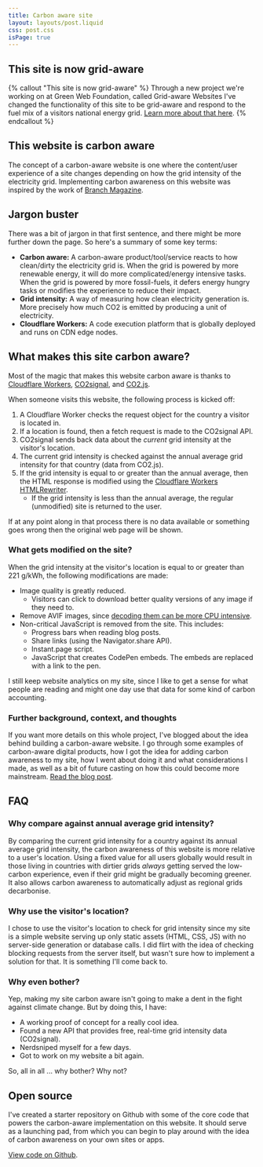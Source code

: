 ```yaml
---
title: Carbon aware site
layout: layouts/post.liquid
css: post.css
isPage: true
---
```


## This site is now grid-aware

{% callout "This site is now grid-aware" %}
Through a new project we're working on at Green Web Foundation, called Grid-aware Websites I've changed the functionality of this site to be grid-aware and respond to the fuel mix of a visitors national energy grid. [Learn more about that here](https://fershad.com/grid-aware-site).
{% endcallout %}

## This website is carbon aware

The concept of a carbon-aware website is one where the content/user experience of a site changes depending on how the grid intensity of the electricity grid. Implementing carbon awareness on this website was inspired by the work of [Branch Magazine](https://branch.climateaction.tech/issues/issue-1/designing-branch-sustainable-interaction-design-principles/).

## Jargon buster

There was a bit of jargon in that first sentence, and there might be more further down the page. So here's a summary of some key terms:

- **Carbon aware:** A carbon-aware product/tool/service reacts to how clean/dirty the electricity grid is. When the grid is powered by more renewable energy, it will do more complicated/energy intensive tasks. When the grid is powered by more fossil-fuels, it defers energy hungry tasks or modifies the experience to reduce their impact.
- **Grid intensity:** A way of measuring how clean electricity generation is. More precisely how much CO2 is emitted by producing a unit of electricity.
- **Cloudflare Workers:** A code execution platform that is globally deployed and runs on CDN edge nodes.

## What makes this site carbon aware?

Most of the magic that makes this website carbon aware is thanks to [Cloudflare Workers](https://developers.cloudflare.com/workers), [CO2signal](https://www.co2signal.com/), and [CO2.js](https://github.com/thegreenwebfoundation/co2.js).

When someone visits this website, the following process is kicked off:

1. A Cloudflare Worker checks the request object for the country a visitor is located in.
2. If a location is found, then a fetch request is made to the CO2signal API.
3. CO2signal sends back data about the *current* grid intensity at the visitor's location.
4. The current grid intensity is checked against the annual average grid intensity for that country (data from CO2.js).
5. If the grid intensity is equal to or greater than the annual average, then the HTML response is modified using the [Cloudflare Workers HTMLRewriter](https://developers.cloudflare.com/workers/runtime-apis/html-rewriter/).
    - If the grid intensity is less than the annual average, the regular (unmodified) site is returned to the user.

If at any point along in that process there is no data available or something goes wrong then the original web page will be shown.

### What gets modified on the site?

When the grid intensity at the visitor's location is equal to or greater than 221 g/kWh, the following modifications are made:

- Image quality is greatly reduced.
    - Visitors can click to download better quality versions of any image if they need to.
- Remove AVIF images, since [decoding them can be more CPU intensive](https://www.smashingmagazine.com/2021/09/modern-image-formats-avif-webp/#:~:text=Decoding%20AVIF%20images%20for%20display%20can%20also%20take%20up%20more%20CPU%20power%20than%20other%20codecs%2C%20though%20smaller%20file%20sizes%20may%20compensate%20for%20this).
- Non-critical JavaScript is removed from the site. This includes:
    - Progress bars when reading blog posts.
    - Share links (using the Navigator.share API).
    - Instant.page script.
    - JavaScript that creates CodePen embeds. The embeds are replaced with a link to the pen.

I still keep website analytics on my site, since I like to get a sense for what people are reading and might one day use that data for some kind of carbon accounting.

### Further background, context, and thoughts

If you want more details on this whole project, I've blogged about the idea behind building a carbon-aware website. I go through some examples of carbon-aware digital products, how I got the idea for adding carbon awareness to my site, how I went about doing it and what considerations I made, as well as a bit of future casting on how this could become more mainstream. [Read the blog post](https://fershad.com/writing/making-this-website-carbon-aware/).

## FAQ

### Why compare against annual average grid intensity?

By comparing the current grid intensity for a country against its annual average grid intensity, the carbon awareness of this website is more relative to a user's location. Using a fixed value for all users globally would result in those living in countries with dirtier grids *always* getting served the low-carbon experience, even if their grid might be gradually becoming greener. It also allows carbon awareness to automatically adjust as regional grids decarbonise.

### Why use the visitor's location?

I chose to use the visitor's location to check for grid intensity since my site is a simple website serving up only static assets (HTML, CSS, JS) with no server-side generation or database calls. I did flirt with the idea of checking blocking requests from the server itself, but wasn't sure how to implement a solution for that. It is something I'll come back to.

### Why even bother?

Yep, making my site carbon aware isn't going to make a dent in the fight against climate change. But by doing this, I have:

- A working proof of concept for a really cool idea.
- Found a new API that provides free, real-time grid intensity data (CO2signal).
- Nerdsniped myself for a few days.
- Got to work on my website a bit again.

So, all in all ... why bother? Why not?

## Open source

I've created a starter repository on Github with some of the core code that powers the carbon-aware implementation on this website. It should serve as a launching pad, from which you can begin to play around with the idea of carbon awareness on your own sites or apps.

[View code on Github](https://github.com/fershad/carbon-aware-site-worker).
